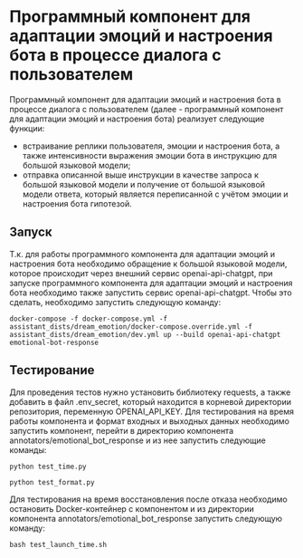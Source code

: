 # Программный компонент для адаптации эмоций и настроения бота в процессе диалога с пользователем

Программный компонент для адаптации эмоций и настроения бота в процессе диалога с пользователем (далее - программный компонент для адаптации эмоций и настроения бота) реализует следующие функции:
- встраивание реплики пользователя, эмоции и настроения бота, а также интенсивности выражения эмоции бота в инструкцию для большой языковой модели;
- отправка описанной выше инструкции в качестве запроса к большой языковой модели и получение от большой языковой модели ответа, который является переписанной с учётом эмоции и настроения бота гипотезой.

## Запуск
Т.к. для работы программного компонента для адаптации эмоций и настроения бота необходимо обращение к большой языковой модели, которое происходит через внешний сервис openai-api-chatgpt, при запуске программного компонента для адаптации эмоций и настроения бота необходимо также запустить сервис openai-api-chatgpt. Чтобы это сделать, необходимо запустить следующую команду:
```
docker-compose -f docker-compose.yml -f assistant_dists/dream_emotion/docker-compose.override.yml -f assistant_dists/dream_emotion/dev.yml up --build openai-api-chatgpt emotional-bot-response
```

## Тестирование
Для проведения тестов нужно установить библиотеку requests, а также добавить в файл .env_secret, который находится в корневой директории репозитория, переменную OPENAI_API_KEY.
Для тестирования на время работы компонента и формат входных и выходных данных необходимо запустить компонент, перейти в директорию компонента annotators/emotional_bot_response и из нее запустить следующие команды:
```
python test_time.py
```
```
python test_format.py
```
Для тестирования на время восстановления после отказа необходимо остановить Docker-контейнер с компонентом и из директории компонента annotators/emotional_bot_response запустить следующую команду:
```
bash test_launch_time.sh
```
